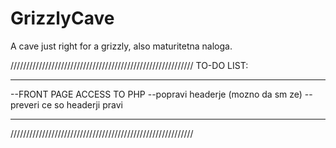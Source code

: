 # GrizzlyCave

A cave just right for a grizzly, also maturitetna naloga.

//////////////////////////////////////////////////////////
                          TO-DO LIST:
__________________________________________________________

--FRONT PAGE ACCESS TO PHP
--popravi headerje (mozno da sm ze)
--preveri ce so headerji pravi
__________________________________________________________
//////////////////////////////////////////////////////////